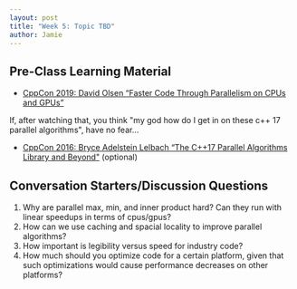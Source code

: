 ```yaml
---
layout: post
title: "Week 5: Topic TBD"
author: Jamie
---
```


## Pre-Class Learning Material

* [CppCon 2019: David Olsen “Faster Code Through Parallelism on CPUs and GPUs”](https://www.youtube.com/watch?v=cbbKEAWf1ow)

If, after watching that, you think "my god how do I get in on these c++ 17 parallel algorithms", have no fear...
* [CppCon 2016: Bryce Adelstein Lelbach “The C++17 Parallel Algorithms Library and Beyond"](https://www.youtube.com/watch?v=Vck6kzWjY88) (optional)

## Conversation Starters/Discussion Questions

1. Why are parallel max, min, and inner product hard?  Can they run with linear speedups in terms of cpus/gpus?
2. How can we use caching and spacial locality to improve parallel algorithms?
3. How important is legibility versus speed for industry code?
4. How much should you optimize code for a certain platform, given that such optimizations would cause performance decreases on other platforms?
